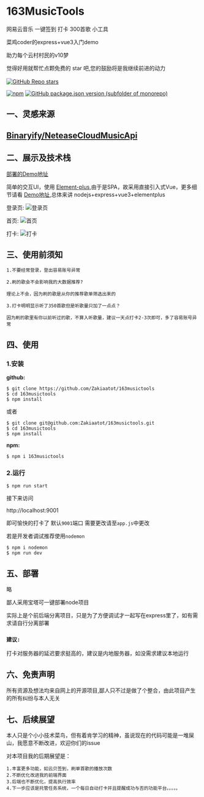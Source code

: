 # **163MusicTools**
网易云音乐 一键签到 打卡 300首歌 小工具  

菜鸡coder的express+vue3入门demo

助力每个云村村民的v10梦

<p>觉得好用就帮忙点颗免费的 star 吧,您的鼓励将是我继续前进的动力<br><br>
<a href="https://github.com/zakiaatot/163MusicTools"><img alt="GitHub Repo stars" src="https://img.shields.io/github/stars/zakiaatot/163MusicTools?style=social"></a></p>


<p>
<a href="https://www.npmjs.com/package/163musictools"><img alt="npm" src="https://img.shields.io/npm/v/163musictools?style=flat"></a>
<a href="https://github.com/Zakiaatot/163musictools"><img alt="GitHub package.json version (subfolder of monorepo)" src="https://img.shields.io/github/package-json/v/zakiaatot/163musictools"></a>
</p>


## **一、灵感来源**


## [Binaryify/NeteaseCloudMusicApi](https://github.com/Binaryify/NeteaseCloudMusicApi)


## **二、展示及技术栈**
[部署的Demo地址](http://124.71.23.192:9001/) 




简单的交互UI，使用 [Element-plus](https://github.com/element-plus/element-plus),由于是SPA，故采用直接引入式Vue，更多细节请看  [Demo地址](http://124.71.23.192:9001/),总体来讲 nodejs+express+vue3+elementplus

登录页:
![登录页](http://124.71.23.192:9001/img/login.png)

首页:
![首页](http://124.71.23.192:9001/img/index.png)

打卡:
![打卡](http://124.71.23.192:9001/img/daka.png)



## **三、使用前须知**

`1.不要经常登录，登出容易账号异常`


`2.刷的歌会不会影响我的大数据推荐?`

`理论上不会，因为刷的歌是从你的推荐歌单筛选出来的`

`3.打卡明明显示听了350首歌但是听歌量只加了一点点？`

`因为刷的歌里有你以前听过的歌，不算入听歌量，建议一天点打卡2-3次即可，多了容易账号异常`



## **四、使用**



### **1.安装**

**github:**

```shell
$ git clone https://github.com/Zakiaatot/163musictools
$ cd 163musictools
$ npm install
```
或者

```shell
$ git clone git@github.com:Zakiaatot/163musictools.git
$ cd 163musictools
$ npm install
```

**npm:**
```shell
$ npm i 163musictools
```


### **2.运行**

```shell
$ npm run start
```
接下来访问


http://localhost:9001


即可愉快的打卡了
默认`9001`端口
需要更改请至`app.js`中更改


若是开发者调试推荐使用`nodemon`
```shell
$ npm i nodemon
$ npm run dev
```

## **五、部署**
略

鄙人采用宝塔可一键部署node项目

实际上是个前后端分离项目，只是为了方便调试才一起写在express里了，如有需求请自行分离部署

### **`建议:`**
打卡对服务器的延迟要求挺高的，建议是内地服务器，如没需求建议本地运行



## **六、免责声明**

所有资源及想法均来自网上的开源项目,鄙人只不过是做了个整合，由此项目产生的所有纠纷与本人无关

## **七、后续展望**

本人只是个小小技术菜鸟，但有着肯学习的精神，虽说现在的代码可能是一堆屎山，我愿意不断改进，欢迎你们的issue

对本项目我的后期展望是：


    1.丰富更多功能，如云贝签到，刷单首歌的播放次数
    2.不断优化改进我的前端界面
    3.后端也不断优化，提高执行效率
    4.下一步应该是托管任务系统，一个每日自动打卡并且提醒成功与否的功能平台。。。。。